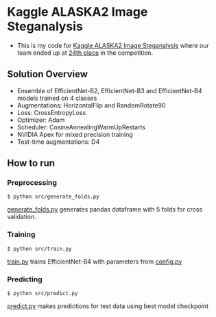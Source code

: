 # Kaggle ALASKA2 Image Steganalysis

- This is my code for [Kaggle ALASKA2 Image Steganalysis](https://www.kaggle.com/c/alaska2-image-steganalysis) where our team ended up at [24th place](https://www.kaggle.com/c/alaska2-image-steganalysis/leaderboard) in the competition.

## Solution Overview

- Ensemble of EfficientNet-B2, EfficientNet-B3 and EfficientNet-B4 models trained on 4 classes
- Augmentations: HorizontalFlip and RandomRotate90
- Loss: CrossEntropyLoss
- Optimizer: Adam
- Scheduler: CosineAnnealingWarmUpRestarts
- NVIDIA Apex for mixed precision training
- Test-time augmentations: D4

## How to run

### Preprocessing

~~~
$ python src/generate_folds.py
~~~

[generate_folds.py](src/generate_folds.py) generates pandas dataframe with 5 folds for cross validation. 

### Training 

~~~
$ python src/train.py
~~~

[train.py](src/train.py) trains EfficientNet-B4 with parameters from [config.py](src/config.py)


### Predicting 

~~~
$ python src/predict.py
~~~

[predict.py](src/predict.py) makes predictions for test data using best model checkpoint
